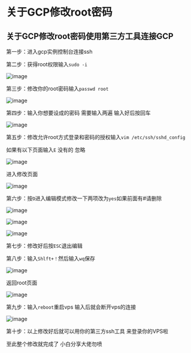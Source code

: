 # 关于GCP修改root密码

关于GCP修改root密码使用第三方工具连接GCP 
--------------------------------------------

第一步：进入gcp实例控制台连接ssh

第二步：获得root权限输入`sudo -i`

![image](https://user-images.githubusercontent.com/94978556/143864988-8e191819-003a-4331-81f6-a2927b17b918.png)

第三步：修改你的root密码输入`passwd root`

![image](https://user-images.githubusercontent.com/94978556/143865260-0b71e558-081e-4ff0-8210-bb3b1eb06be9.png)

第四步：输入你想要设成的密码 需要输入两遍 输入好后按回车

![image](https://user-images.githubusercontent.com/94978556/143865671-05d927ed-2ec0-4804-a90f-38d1a5026144.png)

第五步：修改允许root方式登录和密码的授权输入`vim /etc/ssh/sshd_config`

如果有以下页面输入`E`  没有的 忽略

![image](https://user-images.githubusercontent.com/94978556/143866355-637de8b4-13a5-4eef-8249-1451471bda24.png)

进入修改页面

![image](https://user-images.githubusercontent.com/94978556/143866566-10ab5eb3-366f-4476-b044-726134e0e76b.png)

第六步：按`O`进入编辑模式修改一下两项改为`yes`如果前面有#请删除

![image](https://user-images.githubusercontent.com/94978556/144199406-81567acd-480a-423e-b658-c12c178af116.png)


![image](https://user-images.githubusercontent.com/94978556/143866877-ef65c67c-8a42-4a9c-8ec7-5233d8a8716a.png)

![image](https://user-images.githubusercontent.com/94978556/143866934-ca7a1a95-45f3-4ab6-8d95-0472d50eae1a.png)

第七步：修改好后按`ESC`退出编辑

第八步：输入`Shlft+！`然后输入`wq`保存

![image](https://user-images.githubusercontent.com/94978556/143867519-a1c47638-5244-4bc0-994d-85dea4c4aa75.png)

返回root页面

![image](https://user-images.githubusercontent.com/94978556/143867636-35dd3d14-c288-41b5-860f-143517c6869c.png)

第九步：输入`reboot`重启vps  输入后就会断开vps的连接

![image](https://user-images.githubusercontent.com/94978556/143867971-28976b7e-20ad-48fd-9dff-906f0fea5c04.png)

第十步：以上修改好后就可以用你的第三方ssh工具 来登录你的VPS啦

至此整个修改就完成了  小白分享大佬勿喷
